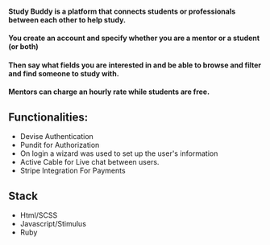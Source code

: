 #### Study Buddy is a platform that connects students or professionals between each other to help study.

#### You create an account and specify whether you are a mentor or a student (or both)
#### Then say what fields you are interested in and be able to browse and filter and find someone to study with.

#### Mentors can charge an hourly rate while students are free.

## Functionalities:
- Devise Authentication
- Pundit for Authorization
- On login a wizard was used to set up the user's information
- Active Cable for Live chat between users.
- Stripe Integration For Payments

## Stack
- Html/SCSS
- Javascript/Stimulus
- Ruby
